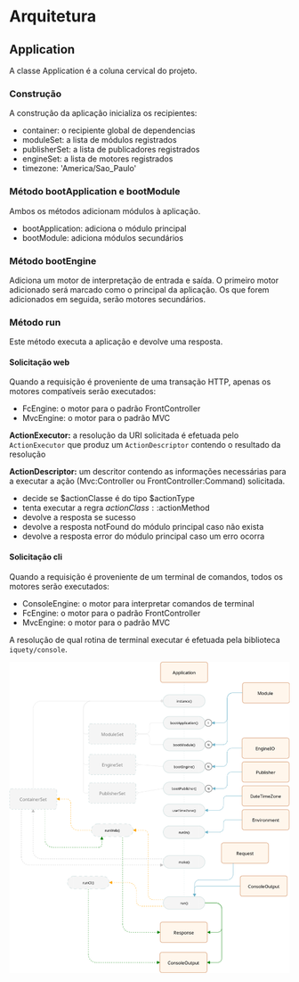 # Arquitetura

## Application

A classe Application é a coluna cervical do projeto.

### Construção

A construção da aplicação inicializa os recipientes:

- container: o recipiente global de dependencias
- moduleSet: a lista de módulos registrados
- publisherSet: a lista de publicadores registrados
- engineSet: a lista de motores registrados
- timezone: 'America/Sao_Paulo'

### Método bootApplication e bootModule

Ambos os métodos adicionam módulos à aplicação.

- bootApplication: adiciona o módulo principal
- bootModule: adiciona módulos secundários

### Método bootEngine

Adiciona um motor de interpretação de entrada e saída.
O primeiro motor adicionado será marcado como o principal da aplicação.
Os que forem adicionados em seguida, serão motores secundários.

### Método run

Este método executa a aplicação e devolve uma resposta.

#### Solicitação web

Quando a requisição é proveniente de uma transação HTTP, apenas os motores
compatíveis serão executados:

- FcEngine: o motor para o padrão FrontController
- MvcEngine: o motor para o padrão MVC

**ActionExecutor:** a resolução da URI solicitada é efetuada pelo `ActionExecutor`
que produz um `ActionDescriptor` contendo o resultado da resolução

**ActionDescriptor:** um descritor contendo as informações necessárias para a 
executar a ação (Mvc:Controller ou FrontController:Command) solicitada.

- decide se $actionClasse é do tipo $actionType  
- tenta executar a regra $actionClass::$actionMethod
- devolve a resposta se sucesso
- devolve a resposta notFound do módulo principal caso não exista
- devolve a resposta error do módulo principal caso um erro ocorra

#### Solicitação cli

Quando a requisição é proveniente de um terminal de comandos, todos os motores
serão executados:

- ConsoleEngine: o motor para interpretar comandos de terminal
- FcEngine: o motor para o padrão FrontController
- MvcEngine: o motor para o padrão MVC

A resolução de qual rotina de terminal executar é efetuada pela biblioteca
`iquety/console`.

![Fluxograma](../../docs-src/gherkin/fluxograma.png)
